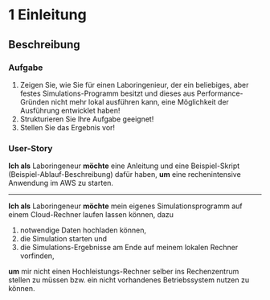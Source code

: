 # 1 Einleitung

## Beschreibung

### Aufgabe

1. Zeigen Sie, wie Sie für einen Laboringenieur, der ein beliebiges, aber festes Simulations-Programm besitzt und dieses aus Performance-Gründen nicht mehr lokal ausführen kann, eine Möglichkeit der Ausführung entwicklet haben!
2. Strukturieren Sie Ihre Aufgabe geeignet!
3. Stellen Sie das Ergebnis vor!

### User-Story

**Ich als** Laboringeneur
**möchte** eine Anleitung und eine Beispiel-Skript (Beispiel-Ablauf-Beschreibung) dafür haben,
**um** eine rechenintensive Anwendung im AWS zu starten.

---

**Ich als** Laboringeneur
**möchte** mein eigenes Simulationsprogramm auf einem Cloud-Rechner laufen lassen können, dazu

1. notwendige Daten hochladen können,
2. die Simulation starten und
3. die Simulations-Ergebnisse am Ende auf meinem lokalen Rechner vorfinden,

**um** mir nicht einen Hochleistungs-Rechner selber ins Rechenzentrum stellen zu müssen bzw. ein nicht vorhandenes Betriebssystem nutzen zu können.

